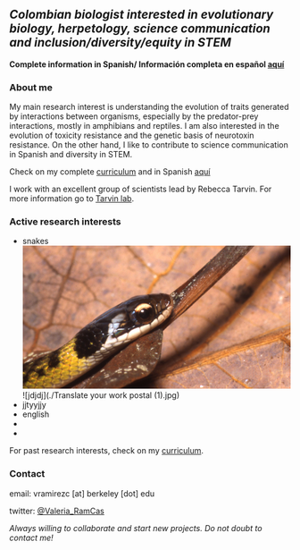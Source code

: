 ## _Colombian biologist interested in evolutionary biology, herpetology, science communication and inclusion/diversity/equity in STEM_

**Complete information in Spanish/ Información completa en español [aquí](./Spanish_content/index_es.md)**

### About me

My main research interest is understanding the evolution of traits generated by interactions between organisms, especially by the predator-prey interactions, mostly in amphibians and reptiles. I am also interested in the evolution of toxicity resistance and the genetic basis of neurotoxin resistance. On the other hand, I like to contribute to science communication in Spanish and diversity in STEM. 


Check on my complete [curriculum](./curriculum.md) and in Spanish [aquí](./Spanish_content/curriculum_es.md)

I work with an excellent group of scientists lead by Rebecca Tarvin. For more information go to [Tarvin lab](https://www.tarvinlab.org/).

### Active research interests

- snakes
![sksks](./Liophis_reginae.jpg)
![jdjdj](./Translate your work postal (1).jpg)
- jjtyyjjy
- english
- 
-

For past research interests, check on my [curriculum](./curriculum.md).

### Contact
email: vramirezc [at] berkeley [dot] edu

twitter: [@Valeria_RamCas](https://twitter.com/Valeria_RamCas)

*Always willing to collaborate and start new projects. Do not doubt to contact me!*
